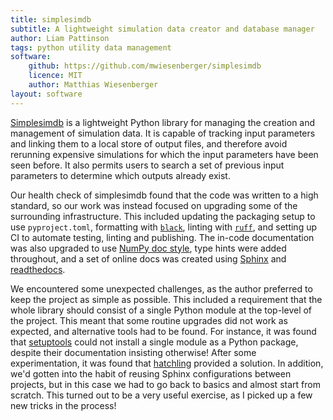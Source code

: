 ```yaml
---
title: simplesimdb
subtitle: A lightweight simulation data creator and database manager
author: Liam Pattinson
tags: python utility data management
software:
    github: https://github.com/mwiesenberger/simplesimdb
    licence: MIT
    author: Matthias Wiesenberger
layout: software
---
```


[Simplesimdb][simplesimdb] is a lightweight Python library for managing the creation and
management of simulation data. It is capable of tracking input parameters and linking
them to a local store of output files, and therefore avoid rerunning expensive
simulations for which the input parameters have been seen before. It also permits users
to search a set of previous input parameters to determine which outputs already exist.

Our health check of simplesimdb found that the code was written to a high standard, so
our work was instead focused on upgrading some of the surrounding infrastructure. This
included updating the packaging setup to use `pyproject.toml`, formatting with
[`black`][black], linting with [`ruff`][ruff], and setting up CI to automate testing,
linting and publishing. The in-code documentation was also upgraded to use [NumPy doc
style][npdoc], type hints were added throughout, and a set of online docs was created
using [Sphinx][sphinx] and [readthedocs][rtd].

We encountered some unexpected challenges, as the author preferred to keep the project
as simple as possible. This included a requirement that the whole library should consist
of a single Python module at the top-level of the project. This meant that some routine
upgrades did not work as expected, and alternative tools had to be found. For instance,
it was found that [setuptools][setuptools] could not install a single module as a Python
package, despite their documentation insisting otherwise! After some experimentation, it
was found that [hatchling][hatchling] provided a solution. In addition, we'd gotten into
the habit of reusing Sphinx configurations between projects, but in this case we had to
go back to basics and almost start from scratch. This turned out to be a very useful
exercise, as I picked up a few new tricks in the process!

[simplesimdb]: https://github.com/mwiesenberger/simplesimdb
[black]: https://black.readthedocs.io/en/stable/index.html
[ruff]: https://docs.astral.sh/ruff/
[npdoc]: https://numpydoc.readthedocs.io/en/latest/format.html#docstring-standard
[sphinx]: https://www.sphinx-doc.org/en/master/index.html
[rtd]: https://about.readthedocs.com/
[setuptools]: https://setuptools.pypa.io/en/latest/setuptools.html
[hatchling]: https://hatch.pypa.io/1.9/config/build/#build-system
